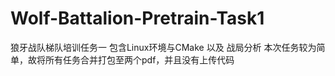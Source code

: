 # Wolf-Battalion-Pretrain-Task1
狼牙战队梯队培训任务一  包含Linux环境与CMake 以及 战局分析  本次任务较为简单，故将所有任务合并打包至两个pdf，并且没有上传代码
